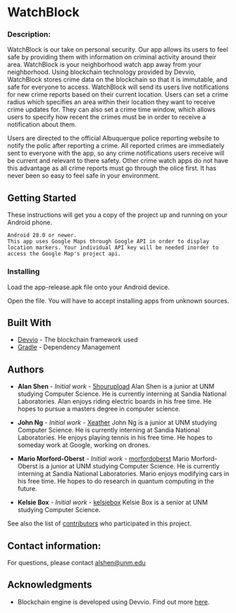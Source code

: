 # WatchBlock

### Description:

WatchBlock is our take on personal security.  Our app allows its users to feel safe by providing them with information on criminal activity around their area.  WatchBlock is your neighborhood watch app away from your neighborhood.  Using blockchain technology provided by Devvio, WatchBlock stores crime data on the blockchain so that it is immutable, and safe for everyone to access.  WatchBlock will send its users live notifications for new crime reports based on their current location.  Users can set a crime radius which specifies an area within their location they want to receive crime updates for. They can also set a crime time window, which allows users to specify how recent the crimes must be in order to receive a notification about them. 

Users are directed to the official Albuquerque police reporting website to notify the polic after reporting a crime. All reported crimes are immediately sent to everyone with the app, so any crime notifications users receive will be current and relevant to there safety. Other crime watch apps do not have this advantage as all crime reports must go through the olice first. It has never been so easy to feel safe in your environment.


## Getting Started

These instructions will get you a copy of the project up and running on your Android phone.

```
Android 28.0 or newer.
This app uses Google Maps through Google API in order to display location markers. Your individual API key will be needed inorder to access the Google Map's project api.
```

### Installing

Load the app-release.apk file onto your Android device.

Open the file. You will have to accept installing apps from unknown sources. 


## Built With

* [Devvio](https://devv.io/) - The blockchain framework used
* [Gradle](https://gradle.org/) - Dependency Management
 

## Authors

* **Alan Shen** - *Initial work* - [5hourupload](https://github.com/5hourupload)
Alan Shen is a junior at UNM studying Computer Science. He is currently interning at Sandia National Laboratories. Alan enjoys riding electric boards in his free time. He hopes to pursue a masters degree in computer science.

* **John Ng** - *Initial work* - [Xeather](https://github.com/Xeather)
John Ng is a junior at UNM studying Computer Science. He is currently interning at Sandia National Laboratories. He enjoys playing tennis in his free time. He hopes to someday work at Google, working on drones.

* **Mario Morford-Oberst** - *Initial work* - [morfordoberst](https://github.com/morfordoberst)
Mario Morford-Oberst is a junior at UNM studying Computer Science. He is currently interning at Sandia National Laboratories. Mario enjoys modifying cars in his free time. He hopes to do research in quantum computing in the future.

* **Kelsie Box** - *Initial work* - [kelsiebox](https://github.com/kelsiebox)
Kelsie Box is a senior at UNM studying Computer Science.


See also the list of [contributors](https://github.com/your/project/contributors) who participated in this project.


## Contact information:

For questions, please contact alshen@unm.edu

## Acknowledgments

* Blockchain engine is developed using Devvio. Find out more [here](https://devv.io/).
